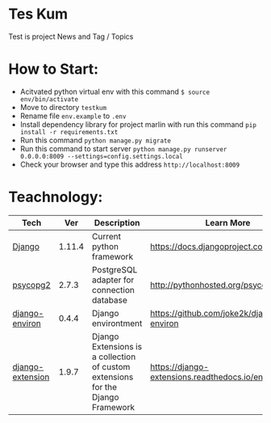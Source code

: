 # Tes Kum

Test is project News and Tag / Topics

# How to Start:

  - Acitvated python virtual env with this command `$ source env/bin/activate`
  - Move to directory `testkum`
  - Rename file `env.example` to `.env`
  - Install dependency library for project marlin with run this command `pip install -r requirements.txt`
  - Run this command `python manage.py migrate`
  - Run this command to start server `python manage.py runserver 0.0.0.0:8009 --settings=config.settings.local`
  - Check your browser and type this address `http://localhost:8009`

# Teachnology:

| **Tech** | **Ver** | **Description** |**Learn More**|
|----------|----------|-------|---|
|[Django](https://docs.djangoproject.com/en/1.11/)|1.11.4|Current python framework|https://docs.djangoproject.com/en/1.11/|
|[psycopg2](http://pythonhosted.org/psycopg2/)|2.7.3|PostgreSQL adapter for connection database|http://pythonhosted.org/psycopg2/|
|[django-environ](https://github.com/joke2k/django-environ)|0.4.4|Django environtment|https://github.com/joke2k/django-environ|
|[django-extension](https://django-extensions.readthedocs.io/en/latest/)|1.9.7|Django Extensions is a collection of custom extensions for the Django Framework|https://django-extensions.readthedocs.io/en/latest/|
